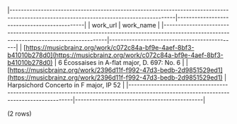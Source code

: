 |----------------------------------------------------------------------------------------------------------------------------------------|---------------------------------------------|
|                                                                work_url                                                                |                  work_name                  |
|----------------------------------------------------------------------------------------------------------------------------------------|---------------------------------------------|
| [https://musicbrainz.org/work/c072c84a-bf9e-4aef-8bf3-b41010b278d0](https://musicbrainz.org/work/c072c84a-bf9e-4aef-8bf3-b41010b278d0) | 6 Écossaises in A-flat major, D. 697: No. 6 |
| [https://musicbrainz.org/work/2396d11f-f992-47d3-bedb-2d9851529ed1](https://musicbrainz.org/work/2396d11f-f992-47d3-bedb-2d9851529ed1) | Harpsichord Concerto in F major, IP 52      |
|----------------------------------------------------------------------------------------------------------------------------------------|---------------------------------------------|

(2 rows)

